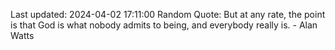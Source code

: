 Last updated: 2024-04-02 17:11:00
Random Quote: But at any rate, the point is that God is what nobody admits to being, and everybody really is. - Alan Watts